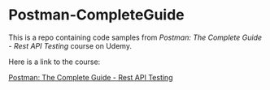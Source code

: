# Postman-CompleteGuide

This is a repo containing code samples from *_Postman: The Complete Guide - Rest API Testing_* course on Udemy.

Here is a link to the course:

[Postman: The Complete Guide - Rest API Testing](https://www.udemy.com/postman-the-complete-guide/)
